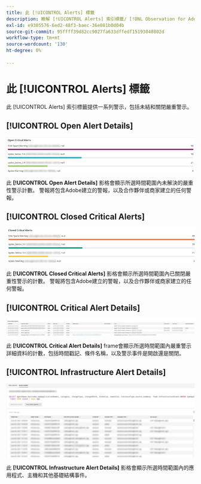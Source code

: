 ```yaml
---
title: 此 [!UICONTROL Alerts] 標籤
description: 瞭解 [!UICONTROL Alerts] 索引標籤/ [!DNL Observation for Adobe Commerce].
exl-id: e9305576-6ed2-48f3-baec-36e081b0d04b
source-git-commit: 95ffff39d82cc9027fa633dffedf15193040802d
workflow-type: tm+mt
source-wordcount: '130'
ht-degree: 0%

---
```


# 此 [!UICONTROL Alerts] 標籤

此 [!UICONTROL Alerts] 索引標籤提供一系列警示，包括未結和關閉嚴重警示。

## [!UICONTROL Open Alert Details]

![開啟嚴重警示](../../assets/tools/observation-for-adobe-commerce/alerts-tab-1.jpg)

此 **[!UICONTROL Open Alert Details]** 影格會顯示所選時間範圍內未解決的嚴重性警示計數。 警報將包含Adobe建立的警報，以及合作夥伴或商家建立的任何警報。

## [!UICONTROL Closed Critical Alerts]

![已關閉的嚴重警示](../../assets/tools/observation-for-adobe-commerce/alerts-tab-2.jpg)

此 **[!UICONTROL Closed Critical Alerts]** 影格會顯示所選時間範圍內已關閉嚴重性警示的計數。 警報將包含Adobe建立的警報，以及合作夥伴或商家建立的任何警報。

## [!UICONTROL Critical Alert Details]

![嚴重警示詳細資料](../../assets/tools/observation-for-adobe-commerce/alerts-tab-3.jpg)

此 **[!UICONTROL Critical Alert Details]** frame會顯示所選時間範圍內嚴重警示詳細資料的計數，包括時間戳記、條件名稱，以及警示事件是開啟還是關閉。

## [!UICONTROL Infrastructure Alert Details]

![基礎結構警示詳細資料](../../assets/tools/observation-for-adobe-commerce/alerts-tab-4.jpg)

此 **[!UICONTROL Infrastructure Alert Details]** 影格會顯示所選時間範圍內的應用程式、主機和其他基礎結構事件。
